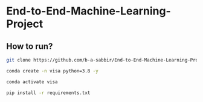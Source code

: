# End-to-End-Machine-Learning-Project

## How to run?
```bash
git clone https://github.com/b-a-sabbir/End-to-End-Machine-Learning-Project.git
```
```bash 
conda create -n visa python=3.8 -y
```
```bash
conda activate visa
```
```bash
pip install -r requirements.txt
```